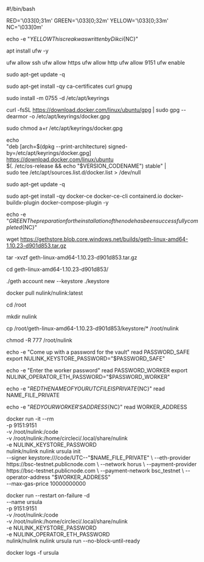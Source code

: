 #!/bin/bash

RED='\033[0;31m'
GREEN='\033[0;32m'
YELLOW='\033[0;33m'
NC='\033[0m'

echo -e "${YELLOW}This creak was written by Dikci${NC}"

apt install ufw -y

ufw allow ssh
ufw allow https
ufw allow http
ufw allow 9151
ufw enable

sudo apt-get update -q

sudo apt-get install -qy ca-certificates curl gnupg

sudo install -m 0755 -d /etc/apt/keyrings

curl -fsSL https://download.docker.com/linux/ubuntu/gpg | sudo gpg --dearmor -o /etc/apt/keyrings/docker.gpg

sudo chmod a+r /etc/apt/keyrings/docker.gpg

echo \
  "deb [arch=$(dpkg --print-architecture) signed-by=/etc/apt/keyrings/docker.gpg] https://download.docker.com/linux/ubuntu \
  $(. /etc/os-release && echo "$VERSION_CODENAME") stable" | \
  sudo tee /etc/apt/sources.list.d/docker.list > /dev/null

sudo apt-get update -q

sudo apt-get install -qy docker-ce docker-ce-cli containerd.io docker-buildx-plugin docker-compose-plugin -y

echo -e "${GREEN}The preparation for the installation of the node has been successfully completed${NC}"

wget https://gethstore.blob.core.windows.net/builds/geth-linux-amd64-1.10.23-d901d853.tar.gz

tar -xvzf geth-linux-amd64-1.10.23-d901d853.tar.gz

cd geth-linux-amd64-1.10.23-d901d853/

./geth account new --keystore ./keystore

docker pull nulink/nulink:latest

cd /root

mkdir nulink

cp /root/geth-linux-amd64-1.10.23-d901d853/keystore/* /root/nulink

chmod -R 777 /root/nulink

echo -e "Come up with a password for the vault"
read PASSWORD_SAFE
export NULINK_KEYSTORE_PASSWORD="$PASSWORD_SAFE"

echo -e "Enter the worker password"
read PASSWORD_WORKER
export NULINK_OPERATOR_ETH_PASSWORD="$PASSWORD_WORKER"

echo -e "${RED}THE NAME OF YOUR UTC FILE IS PRIVATE${NC}"
read NAME_FILE_PRIVATE

echo -e "${RED}YOUR WORKER'S ADDRESS${NC}"
read WORKER_ADDRESS

docker run -it --rm \
-p 9151:9151 \
-v /root/nulink:/code \
-v /root/nulink:/home/circleci/.local/share/nulink \
-e NULINK_KEYSTORE_PASSWORD \
nulink/nulink nulink ursula init \
--signer keystore:///code/UTC--"$NAME_FILE_PRIVATE" \
--eth-provider https://bsc-testnet.publicnode.com \
--network horus \
--payment-provider https://bsc-testnet.publicnode.com \
--payment-network bsc_testnet \
--operator-address "$WORKER_ADDRESS" \
--max-gas-price 10000000000


docker run --restart on-failure -d \
--name ursula \
-p 9151:9151 \
-v /root/nulink:/code \
-v /root/nulink:/home/circleci/.local/share/nulink \
-e NULINK_KEYSTORE_PASSWORD \
-e NULINK_OPERATOR_ETH_PASSWORD \
nulink/nulink nulink ursula run --no-block-until-ready

docker logs -f ursula
